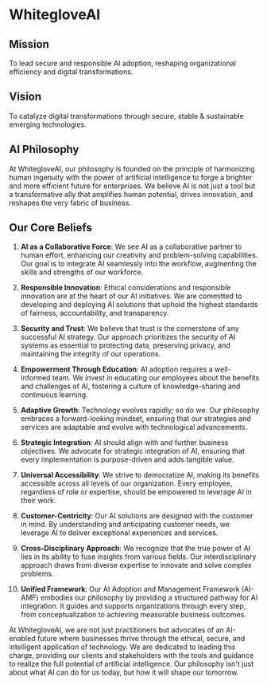 # WhitegloveAI

## Mission
To lead secure and responsible AI adoption, reshaping organizational efficiency and digital transformations.

## Vision
To catalyze digital transformations through secure, stable & sustainable emerging technologies.

## AI Philosophy
At WhitegloveAI, our philosophy is founded on the principle of harmonizing human ingenuity with the power of artificial intelligence to forge a brighter and more efficient future for enterprises. We believe AI is not just a tool but a transformative ally that amplifies human potential, drives innovation, and reshapes the very fabric of business.

## Our Core Beliefs

1. **AI as a Collaborative Force**: We see AI as a collaborative partner to human effort, enhancing our creativity and problem-solving capabilities. Our goal is to integrate AI seamlessly into the workflow, augmenting the skills and strengths of our workforce.

2. **Responsible Innovation**: Ethical considerations and responsible innovation are at the heart of our AI initiatives. We are committed to developing and deploying AI solutions that uphold the highest standards of fairness, accountability, and transparency.

3. **Security and Trust**: We believe that trust is the cornerstone of any successful AI strategy. Our approach prioritizes the security of AI systems as essential to protecting data, preserving privacy, and maintaining the integrity of our operations.

4. **Empowerment Through Education**: AI adoption requires a well-informed team. We invest in educating our employees about the benefits and challenges of AI, fostering a culture of knowledge-sharing and continuous learning.

5. **Adaptive Growth**: Technology evolves rapidly; so do we. Our philosophy embraces a forward-looking mindset, ensuring that our strategies and services are adaptable and evolve with technological advancements.

6. **Strategic Integration**: AI should align with and further business objectives. We advocate for strategic integration of AI, ensuring that every implementation is purpose-driven and adds tangible value.

7. **Universal Accessibility**: We strive to democratize AI, making its benefits accessible across all levels of our organization. Every employee, regardless of role or expertise, should be empowered to leverage AI in their work.

8. **Customer-Centricity**: Our AI solutions are designed with the customer in mind. By understanding and anticipating customer needs, we leverage AI to deliver exceptional experiences and services.

9. **Cross-Disciplinary Approach**: We recognize that the true power of AI lies in its ability to fuse insights from various fields. Our interdisciplinary approach draws from diverse expertise to innovate and solve complex problems.

10. **Unified Framework**: Our AI Adoption and Management Framework (AI-AMF) embodies our philosophy by providing a structured pathway for AI integration. It guides and supports organizations through every step, from conceptualization to achieving measurable business outcomes.

At WhitegloveAI, we are not just practitioners but advocates of an AI-enabled future where businesses thrive through the ethical, secure, and intelligent application of technology. We are dedicated to leading this charge, providing our clients and stakeholders with the tools and guidance to realize the full potential of artificial intelligence. Our philosophy isn't just about what AI can do for us today, but how it will shape our tomorrow.